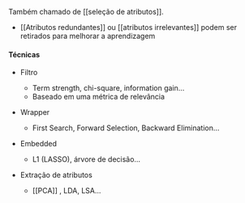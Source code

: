 Também chamado de [[seleção de atributos]].

- [[Atributos redundantes]] ou [[atributos irrelevantes]] podem ser retirados para melhorar a aprendizagem


#### Técnicas
- Filtro
	- Term strength, chi-square, information gain…
	- Baseado em uma métrica de relevância
- Wrapper
	- First Search, Forward Selection, Backward Elimination…
- Embedded
	- L1 (LASSO), árvore de decisão…

- Extração de atributos
	- [[PCA]] , LDA, LSA...
